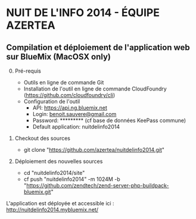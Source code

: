 NUIT DE L'INFO 2014 - ÉQUIPE AZERTEA
===============

## Compilation et déploiement de l'application web sur BlueMix (MacOSX only)

0. Pré-requis
    - Outils en ligne de commande Git
    - Installation de l'outil en ligne de commande CloudFoundry (https://github.com/cloudfoundry/cli)
    - Configuration de l'outil
        * API: https://api.ng.bluemix.net
        * Login: benoit.sauvere@gmail.com
        * Password: ********* (cf base de données KeePass commune)
        * Default application: nuitdelinfo2014


1. Checkout des sources 
    - git clone "https://github.com/azertea/nuitdelinfo2014.git"

2. Déploiement des nouvelles sources
    - cd "nuitdelinfo2014/site"
    - cf push "nuitdelinfo2014" -m 1024M -b "https://github.com/zendtech/zend-server-php-buildpack-bluemix.git"

L'application est déployée et accessible ici : http://nuitdelinfo2014.mybluemix.net/ 




